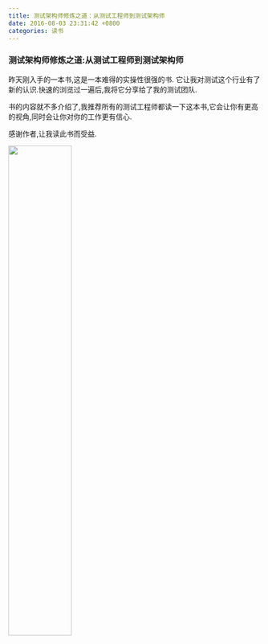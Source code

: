 ```yaml
---
title: 测试架构师修炼之道：从测试工程师到测试架构师
date: 2016-08-03 23:31:42 +0800
categories: 读书
---
```



### 测试架构师修炼之道:从测试工程师到测试架构师
昨天刚入手的一本书,这是一本难得的实操性很强的书.
它让我对测试这个行业有了新的认识.快速的浏览过一遍后,我将它分享给了我的测试团队.

书的内容就不多介绍了,我推荐所有的测试工程师都读一下这本书,它会让你有更高的视角,同时会让你对你的工作更有信心.

感谢作者,让我读此书而受益.

<!--more-->

<img src="/images/698777-0ab07fd625b54f46.png" width="50%" height="50%">

